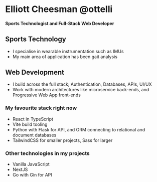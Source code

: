 # Elliott Cheesman @ottelli
#### Sports Technologist and Full-Stack Web Developer

## Sports Technology
* I specialise in wearable instrumentation such as IMUs
* My main area of application has been gait analysis

## Web Development
* I build across the full stack; Authentication, Databases, APIs, UI/UX
* Work with modern architectures like microservice back-ends, and Progressive Web App front-ends

### My favourite stack right now
* React in TypeScript
* Vite build tooling
* Python with Flask for API, and ORM connecting to relational and document databases
* TailwindCSS for smaller projects, Sass for larger

### Other technologies in my projects
* Vanilla JavaScript
* NextJS
* Go with Gin for API